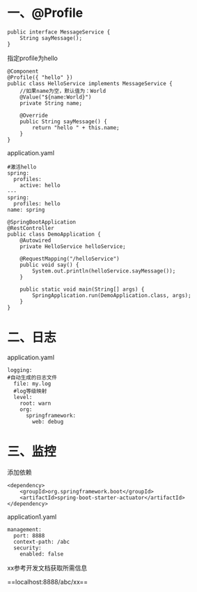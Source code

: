 # 一、@Profile
```
public interface MessageService {
	String sayMessage();
}
```
指定profile为hello
```
@Component
@Profile({ "hello" })
public class HelloService implements MessageService {
	//如果name为空，默认值为：World
	@Value("${name:World}")
	private String name;

	@Override
	public String sayMessage() {
		return "hello " + this.name;
	}
}
```
application.yaml

```
#激活hello
spring:
  profiles:
    active: hello
---
spring:
  profiles: hello
name: spring
```

```
@SpringBootApplication
@RestController
public class DemoApplication {
    @Autowired
	private HelloService helloService;

	@RequestMapping("/helloService")
	public void say() {
		System.out.println(helloService.sayMessage());
	}

	public static void main(String[] args) {
		SpringApplication.run(DemoApplication.class, args);
	}
}
```

# 二、日志
application.yaml
```
logging:
#自动生成的日志文件
  file: my.log
  #log等级映射
  level:
    root: warn
    org:
      springframework:
        web: debug
```

# 三、监控
添加依赖
```
<dependency>
    <groupId>org.springframework.boot</groupId>
    <artifactId>spring-boot-starter-actuator</artifactId>
</dependency>
```
application1.yaml

```
management:
  port: 8888
  context-path: /abc
  security: 
    enabled: false
```
xx参考开发文档获取所需信息

==localhost:8888/abc/xx==
